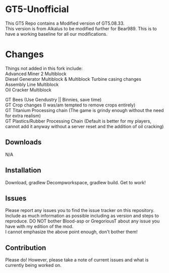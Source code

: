 # GT5-Unofficial  
This GT5 Repo contains a Modified version of GT5.08.33.  
This version is from Alkalus to be modified further for Bear989.
This is to have a working baseline for all our modifications.

# Changes  
Things not added in this fork include:  
Advanced Miner 2 Multiblock  
Diesel Generator Multiblock & Multiblock Turbine casing changes  
Assembly Line Multiblock  
Oil Cracker Multiblock  

GT Bees (Use Gendustry || Binnies, save time)  
GT Crop changes (I was/am tempted to remove crops entirely)  
GT Titanium Processing chain (The game is grindy enough without the need for extra realism)  
GT Plastics/Rubber Processing Chain (Default is better for my players, cannot add it anyway without a server reset and the addition of oil cracking)  

## Downloads

N/A

## Installation

Download, gradlew Decompworkspace, gradlew build. Get to work!

## Issues

Please report any issues you to find the issue tracker on this repository.   
Include as much information as possible including as version and steps to reproduce.
DO NOT bother Blood-asp or GregoriousT about any issue you have with my edition of the mod.  
I cannot emphasize the above point enough, don't bother them!  

## Contribution

Please do! However, please take a note of current issues and what is currently being worked on.

